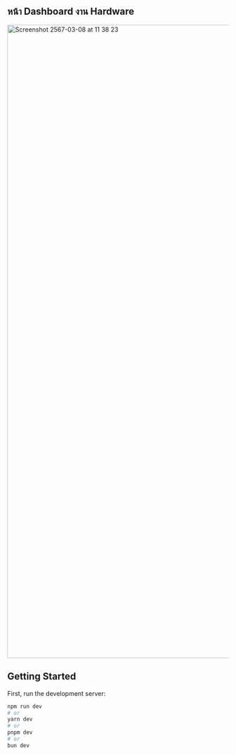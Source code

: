 ## หน้า Dashboard งาน Hardware

<img width="1440" alt="Screenshot 2567-03-08 at 11 38 23" src="https://github.com/karitthorn/hardware-dashboard/assets/56643494/72606592-ff23-43c1-b460-5d511d14b8e2">



## Getting Started

First, run the development server:

```bash
npm run dev
# or
yarn dev
# or
pnpm dev
# or
bun dev
```
